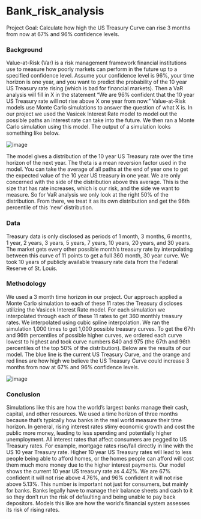# Bank_risk_analysis
Project Goal: Calculate how high the US Treasury Curve can rise 3 months from now at 67% and 96% confidence levels.

### Background
Value-at-Risk (Var) is a risk management framework financial institutions use to measure how poorly markets can perform in the future up to a specified confidence level. Assume your confidence level is 96%, your time horizon is one year, and you want to predict the probability of the 10 year US Treasury rate rising (which is bad for financial markets). Then a VaR analysis will fill in X in the statement “We are 96% confident that the 10 year US Treasury rate will not rise above X one year from now.”
Value-at-Risk models use Monte Carlo simulations to answer the question of what X is. In our project we used the Vasicek Interest Rate model to model out the possible paths an interest rate can take into the future. We then ran a Monte Carlo simulation using this model. The output of a simulation looks something like below. 

![image](https://github.com/user-attachments/assets/72b398a0-9d02-4d47-b7c0-dea9950a0ebc)

The model gives a distribution of the 10 year US Treasury rate over the time horizon of the next year. The theta is a mean reversion factor used in the model. You can take the average of all paths at the end of year one to get the expected value of the 10 year US treasury in one year. We are only concerned with the side of the distribution above this average. This is the size that has rate increases, which is our risk, and the side we want to measure. So for VaR analysis we only look at the right 50% of the distribution. From there, we treat it as its own distribution and get the 96th percentile of this ‘new’ distribution.
### Data
Treasury data is only disclosed as periods of 1 month, 3 months, 6 months, 1 year, 2 years, 3 years, 5 years, 7 years, 10 years, 20 years, and 30 years. The market gets every other possible month’s treasury rate by interpolating between this curve of 11 points to get a full 360 month, 30 year curve. We took 10 years of publicly available treasury rate data from the Federal Reserve of St. Louis. 
### Methodology
We used a 3 month time horizon in our project. Our approach applied a Monte Carlo simulation to each of these 11 rates the Treasury discloses utilizing the Vasicek Interest Rate model. For each simulation we interpolated through each of these 11 rates to get 360 monthly treasury rates. We interpolated using cubic spline interpolation. We ran the simulation 1,000 times to get 1,000 possible treasury curves. To get the 67th and 96th percentiles of possible higher curves, we ordered each curve lowest to highest and took curve numbers 840 and 975 (the 67th and 96th percentiles of the top 50% of the distribution). Below are the results of our model. The blue line is the current US Treasury Curve, and the orange and red lines are how high we believe the US Treasury Curve could increase 3 months from now at 67% and 96% confidence levels. 

![image](https://github.com/user-attachments/assets/41b118c9-837a-44cd-9c86-14601d0aabfa)

### Conclusion
Simulations like this are how the world’s largest banks manage their cash, capital, and other resources. We used a time horizon of three months because that’s typically how banks in the real world measure their time horizon.  In general, rising interest rates stimy economic growth and cost the public more money, leading to less spending and potentially higher unemployment. All interest rates that affect consumers are pegged to US Treasury rates. For example, mortgage rates rise/fall directly in line with the US 10 year Treasury rate. Higher 10 year US Treasury rates will lead to less people being able to afford homes, or the homes people can afford will cost them much more money due to the higher interest payments. Our model shows the current 10 year US treasury rate as 4.42%. We are 67% confident it will not rise above 4.76%, and 96% confident it will not rise above 5.13%. This number is important not just for consumers, but mainly for banks. Banks legally have to manage their balance sheets and cash to it so they don’t run the risk of defaulting and being unable to pay back depositors. Models this like are how the world’s financial system assesses its risk of rising rates.


